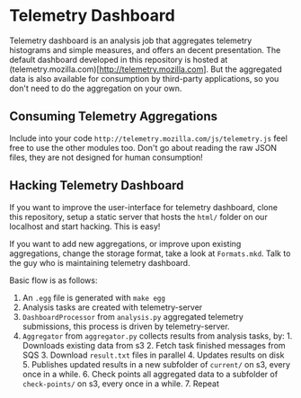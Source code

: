 Telemetry Dashboard
===================
Telemetry dashboard is an analysis job that aggregates telemetry histograms and
simple measures, and offers an decent presentation. The default dashboard
developed in this repository is hosted at
(telemetry.mozilla.com)[http://telemetry.mozilla.com]. But the aggregated data
is also available for consumption by third-party applications, so you don't need
to do the aggregation on your own.

Consuming Telemetry Aggregations
--------------------------------
Include into your code `http://telemetry.mozilla.com/js/telemetry.js` feel free
to use the other modules too.
Don't go about reading the raw JSON files, they are not designed for human
consumption!


Hacking Telemetry Dashboard
---------------------------
If you want to improve the user-interface for telemetry dashboard, clone this
repository, setup a static server that hosts the `html/` folder on our localhost
and start hacking. This is easy!

If you want to add new aggregations, or improve upon existing aggregations,
change the storage format, take a look at `Formats.mkd`. Talk to the guy who is
maintaining telemetry dashboard.

Basic flow is as follows:
  1. An `.egg` file is generated with `make egg`
  2. Analysis tasks are created with telemetry-server
  3. `DashboardProcessor` from `analysis.py` aggregated telemetry submissions,
     this process is driven by telemetry-server.
  4. `Aggregator` from `aggregator.py` collects results from analysis tasks, by:
    1. Downloads existing data from s3
    2. Fetch task finished messages from SQS
    3. Download `result.txt` files in parallel
    4. Updates results on disk
    5. Publishes updated results in a new subfolder of `current/` on s3, every
       once in a while.
    6. Check points all aggregated data to a subfolder of `check-points/` on s3,
       every once in a while.
    7. Repeat

